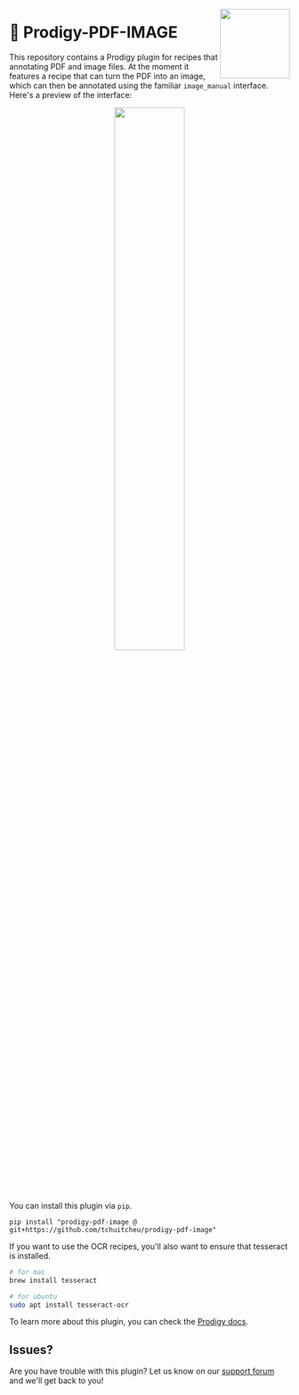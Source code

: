 <a href="https://explosion.ai"><img src="https://explosion.ai/assets/img/logo.svg" width="125" height="125" align="right" /></a>

# 📄 Prodigy-PDF-IMAGE

This repository contains a Prodigy plugin for recipes that annotating PDF and image files. At the moment it features a recipe that can turn the PDF into an image, which can then be annotated using the familiar `image_manual` interface. Here's a preview of the interface:

<p align="center">
  <img src="images/pdf_image_manual.png" width="50%">
</p>


You can install this plugin via `pip`. 

```
pip install "prodigy-pdf-image @ git+https://github.com/tchuitcheu/prodigy-pdf-image"
```

If you want to use the OCR recipes, you'll also want to ensure that tesseract is installed. 

```bash
# for mac 
brew install tesseract

# for ubuntu
sudo apt install tesseract-ocr
```

To learn more about this plugin, you can check the [Prodigy docs](https://prodi.gy/docs/plugins/#pdf).

## Issues? 

Are you have trouble with this plugin? Let us know on our [support forum](https://support.prodi.gy/) and we'll get back to you! 
